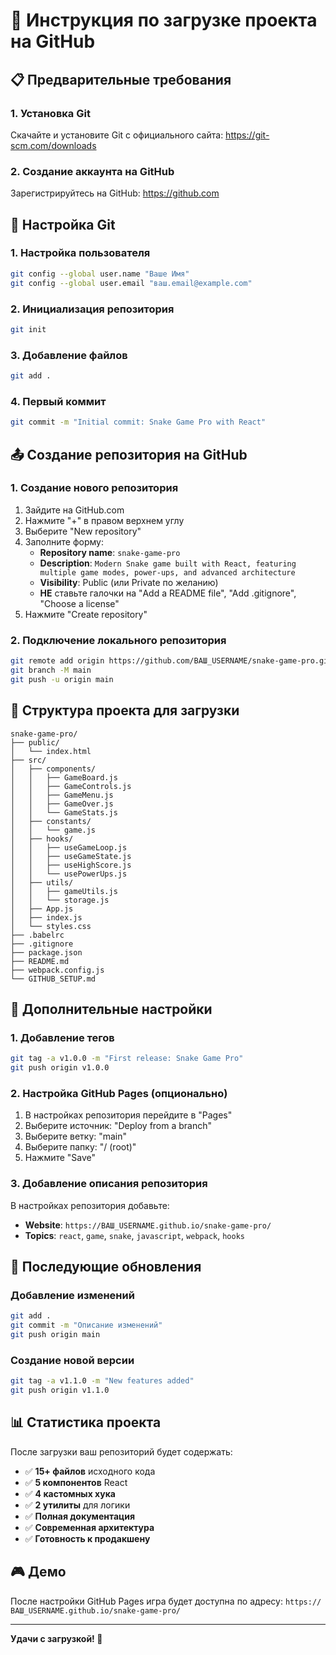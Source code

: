 # 🚀 Инструкция по загрузке проекта на GitHub

## 📋 Предварительные требования

### 1. Установка Git
Скачайте и установите Git с официального сайта: https://git-scm.com/downloads

### 2. Создание аккаунта на GitHub
Зарегистрируйтесь на GitHub: https://github.com

## 🔧 Настройка Git

### 1. Настройка пользователя
```bash
git config --global user.name "Ваше Имя"
git config --global user.email "ваш.email@example.com"
```

### 2. Инициализация репозитория
```bash
git init
```

### 3. Добавление файлов
```bash
git add .
```

### 4. Первый коммит
```bash
git commit -m "Initial commit: Snake Game Pro with React"
```

## 📤 Создание репозитория на GitHub

### 1. Создание нового репозитория
1. Зайдите на GitHub.com
2. Нажмите "+" в правом верхнем углу
3. Выберите "New repository"
4. Заполните форму:
   - **Repository name**: `snake-game-pro`
   - **Description**: `Modern Snake game built with React, featuring multiple game modes, power-ups, and advanced architecture`
   - **Visibility**: Public (или Private по желанию)
   - **НЕ** ставьте галочки на "Add a README file", "Add .gitignore", "Choose a license"
5. Нажмите "Create repository"

### 2. Подключение локального репозитория
```bash
git remote add origin https://github.com/ВАШ_USERNAME/snake-game-pro.git
git branch -M main
git push -u origin main
```

## 📁 Структура проекта для загрузки

```text
snake-game-pro/
├── public/
│   └── index.html
├── src/
│   ├── components/
│   │   ├── GameBoard.js
│   │   ├── GameControls.js
│   │   ├── GameMenu.js
│   │   ├── GameOver.js
│   │   └── GameStats.js
│   ├── constants/
│   │   └── game.js
│   ├── hooks/
│   │   ├── useGameLoop.js
│   │   ├── useGameState.js
│   │   ├── useHighScore.js
│   │   └── usePowerUps.js
│   ├── utils/
│   │   ├── gameUtils.js
│   │   └── storage.js
│   ├── App.js
│   ├── index.js
│   └── styles.css
├── .babelrc
├── .gitignore
├── package.json
├── README.md
├── webpack.config.js
└── GITHUB_SETUP.md
```

## 🎯 Дополнительные настройки

### 1. Добавление тегов
```bash
git tag -a v1.0.0 -m "First release: Snake Game Pro"
git push origin v1.0.0
```

### 2. Настройка GitHub Pages (опционально)
1. В настройках репозитория перейдите в "Pages"
2. Выберите источник: "Deploy from a branch"
3. Выберите ветку: "main"
4. Выберите папку: "/ (root)"
5. Нажмите "Save"

### 3. Добавление описания репозитория
В настройках репозитория добавьте:
- **Website**: `https://ВАШ_USERNAME.github.io/snake-game-pro/`
- **Topics**: `react`, `game`, `snake`, `javascript`, `webpack`, `hooks`

## 🔄 Последующие обновления

### Добавление изменений

```bash
git add .
git commit -m "Описание изменений"
git push origin main
```

### Создание новой версии

```bash
git tag -a v1.1.0 -m "New features added"
git push origin v1.1.0
```

## 📊 Статистика проекта

После загрузки ваш репозиторий будет содержать:
- ✅ **15+ файлов** исходного кода
- ✅ **5 компонентов** React
- ✅ **4 кастомных хука**
- ✅ **2 утилиты** для логики
- ✅ **Полная документация**
- ✅ **Современная архитектура**
- ✅ **Готовность к продакшену**

## 🎮 Демо

После настройки GitHub Pages игра будет доступна по адресу:
`https://ВАШ_USERNAME.github.io/snake-game-pro/`

---

**Удачи с загрузкой! 🚀**
